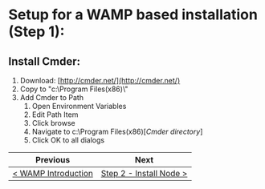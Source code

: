 # Setup for a WAMP based installation (Step 1):

## Install Cmder:

1. Download: [http://cmder.net/](http://cmder.net/)
2. Copy to &quot;c:\Program Files(x86)\\&quot;
3. Add Cmder to Path
    1. Open Environment Variables
    2. Edit Path Item
    3. Click browse
    4. Navigate to c:\Program Files(x86)\[_Cmder directory_]
    5. Click OK to all dialogs

| Previous | Next |
| -------- | ---- |
| [< WAMP Introduction](README.md) | [Step 2 - Install Node >](wamp-2.md) |